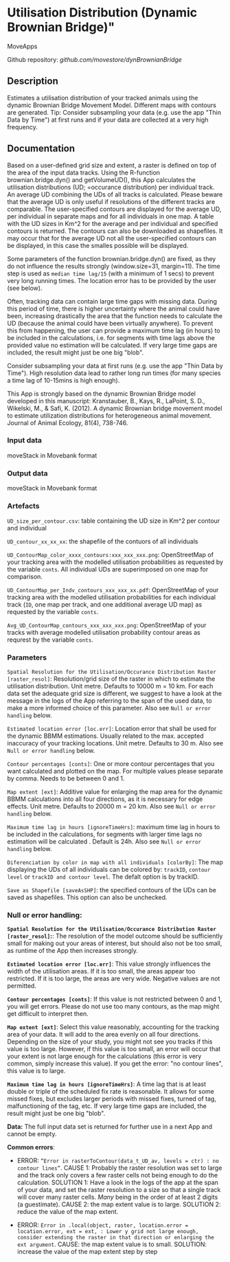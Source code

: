 # Utilisation Distribution (Dynamic Brownian Bridge)"
MoveApps

Github repository: *github.com/movestore/dynBrownianBridge*

## Description
Estimates a utilisation distribution of your tracked animals using the dynamic Brownian Bridge Movement Model. Different maps with contours are generated. Tip: Consider subsampling your data (e.g. use the app "Thin Data by Time") at first runs and if your data are collected at a very high frequency.

## Documentation
Based on a user-defined grid size and extent, a raster is defined on top of the area of the input data tracks. Using the R-function brownian.bridge.dyn() and getVolumeUD(), this App calculates the utilisation distributions (UD; =occurance distribution) per individual track. An average UD combining the UDs of all tracks is calculated. Please beware that the average UD is only useful if resolutions of the different tracks are comparable. The user-specified contours are displayed for the average UD, per individual in separate maps and for all individuals in one map. A table with the UD sizes in Km^2 for the average and per individual and specified contours is returned. The contours can also be downloaded as shapefiles. It may occur that for the average UD not all the user-specified contours can be displayed, in this case the smalles possible will be displayed.

Some parameters of the function brownian.bridge.dyn() are fixed, as they do not influence the results strongly (window.size=31, margin=11). The time step is used as `median time lag/15` (with a minimum of 1 secs) to prevent very long running times. The location error has to be provided by the user (see below).

Often, tracking data can contain large time gaps with missing data. During this period of time, there is higher uncertainty where the animal could have been, increasing drastically the area that the function needs to calculate the UD (because the animal could have been virtually anywhere). To prevent this from happening, the user can provide a maximum time lag (in hours) to be included in the calculations, i.e. for segments with time lags above the provided value no estimation will be calculated. If very large time gaps are included, the result might just be one big "blob".

Consider subsampling your data at first runs (e.g. use the app "Thin Data by Time"). High resolution data lead to rather long run times (for many species a time lag of 10-15mins is high enough).

This App is strongly based on the dynamic Brownian Bridge model developed in this manuscript: Kranstauber, B., Kays, R., LaPoint, S. D., Wikelski, M., & Safi, K. (2012). A dynamic Brownian bridge movement model to estimate utilization distributions for heterogeneous animal movement. Journal of Animal Ecology, 81(4), 738-746.

### Input data
moveStack in Movebank format

### Output data
moveStack in Movebank format

### Artefacts
`UD_size_per_contour.csv`: table containing the UD size in Km^2 per contour and individual

`UD_contour_xx_xx_xx`: the shapefile of the contuors of all individuals

`UD_ContourMap_color_xxxx_contours:xxx_xxx_xxx.png`: OpenStreetMap of your tracking area with the modelled utilisation probabilities as requested by the variable `conts`. All individual UDs are superimposed on one map for comparison.

`UD_ContourMap_per_Indv_contours_xxx_xxx_xx.pdf`: OpenStreetMap of your tracking area with the modelled utilisation probabilities for each individual track (`ID`, one map per track, and one additional average UD map) as requested by the variable `conts`.

`Avg_UD_ContourMap_contours_xxx_xxx_xxx.png`: OpenStreetMap of your tracks with average modelled utilisation probability contour areas as requrest by the variable `conts`.

### Parameters 
`Spatial Resolution for the Utilisation/Occurance Distribution Raster [raster_resol]`: Resolution/grid size of the raster in which to estimate the utilisation distribution. Unit metre. Defaults to 10000 m = 10 km. For each data set the adequate grid size is different, we suggest to have a look at the message in the logs of the App referring to the span of the used data, to make a more informed choice of this parameter. Also see `Null or error handling` below.

`Estimated location error [loc.err]`: Location error that shall be used for the dynamic BBMM estimations. Usually related to the max. accepted inaccuracy of your tracking locations. Unit metre. Defaults to 30 m.  Also see `Null or error handling` below.

`Contour percentages [conts]`: One or more contour percentages that you want calculated and plotted on the map. For multiple values please separate by comma. Needs to be between 0 and 1.

`Map extent [ext]`: Additive value for enlarging the map area for the dynamic BBMM calculations into all four directions, as it is necessary for edge effects. Unit metre. Defaults to 20000 m = 20 km. Also see `Null or error handling` below.

`Maximum time lag in hours [ignoreTimeHrs]`: maximum time lag in hours to be included in the calculations, for segments with larger time lags no estimation will be calculated . Default is 24h. Also see `Null or error handling` below.

`Diferenciation by color in map with all individuals [colorBy]`: The map displaying the UDs of all individuals can be colored by: `trackID`, `contour level` or  `trackID and contour level`. The defalt option is by trackID.

`Save as Shapefile [saveAsSHP]`: the specified contours of the UDs can be saved as shapefiles. This option can also be unchecked.

### Null or error handling:
**`Spatial Resolution for the Utilisation/Occurance Distribution Raster [raster_resol]`:**: The resolution of the model outcome should be sufficiently small for making out your areas of interest, but should also not be too small, as runtime of the App then increases strongly.

**`Estimated location error [loc.err]`**: This value strongly influences the width of the utilisation areas. If it is too small, the areas appear too restricted. If it is too large, the areas are very wide. Negative values are not permitted.

**`Contour percentages [conts]`**: If this value is not restricted between 0 and 1, you will get errors. Please do not use too many contours, as the map might get difficult to interpret then.

**`Map extent [ext]`**: Select this value reasonably, accounting for the tracking area of your data. It will add to the area evenly on all four directions. Depending on the size of your study, you might not see you tracks if this value is too large. However, if this value is too small, an error will occur that your extent is not large enough for the calculations (this error is very common, simply increase this value). If you get the error: "no contour lines", this value is to large.

**`Maximum time lag in hours [ignoreTimeHrs]`**: A time lag that is at least double or triple of the scheduled fix rate is reasonable. It allows for some missed fixes, but excludes larger periods with missed fixes, turned of tag, malfunctioning of the tag, etc. If very large time gaps are included, the result might just be one big "blob".

**Data:** The full input data set is returned for further use in a next App and cannot be empty.

**Common errors**: 

- ERROR: `“Error in rasterToContour(data_t_UD_av, levels = ctr) : no contour lines”`. CAUSE 1: Probably the raster resolution was set to large and the track only covers a few raster cells not being enough to do the calculation. SOLUTION 1: Have a look in the logs of the app at the span of your data, and set the raster resolution to a size so that a single track will cover many raster cells. *Many* being in the order of at least 2 digits (a guestimate). CAUSE 2: the map extent value is to large. SOLUTION 2: reduce the value of the map extent.

- ERROR: `Error in .local(object, raster, location.error = location.error, ext = ext, : Lower y grid not large enough, consider extending the raster in that direction or enlarging the ext argument`. CAUSE: the map extent value is to small. SOLUTION: increase the value of the map extent step by step

